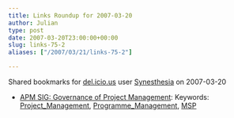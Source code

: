```yaml
---
title: Links Roundup for 2007-03-20
author: Julian
type: post
date: 2007-03-20T23:00:00+00:00
slug: links-75-2 
aliases: ["/2007/03/21/links-75-2"]

---
```

Shared bookmarks for [del.icio.us][1] user  [Synesthesia][2] on 2007-03-20

  * [APM SIG: Governance of Project Management][3]: 
    Keywords: [Project_Management][4], [Programme_Management][5], [MSP][6]</li> </ul>

 [1]: https://del.icio.us/
 [2]: https://del.icio.us/synesthesia
 [3]: https://www.apm.org.uk/Governance/GovernanceProfile.asp "https://www.apm.org.uk/Governance/GovernanceProfile.asp"
 [4]: https://del.icio.us/synesthesia/Project_Management
 [5]: https://del.icio.us/synesthesia/Programme_Management
 [6]: https://del.icio.us/synesthesia/MSP